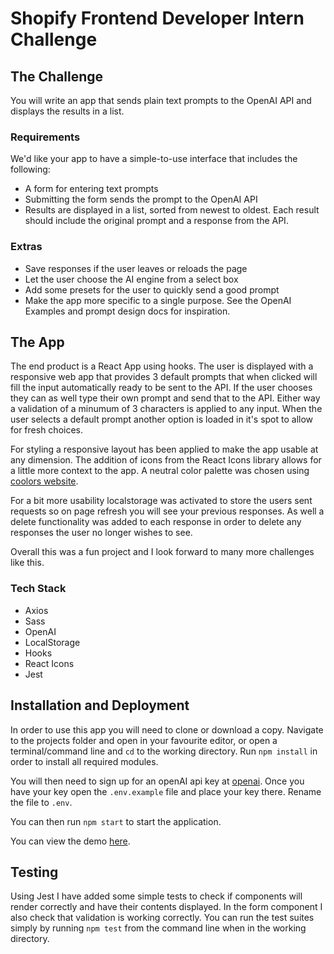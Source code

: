 # Shopify Frontend Developer Intern Challenge

## The Challenge

You will write an app that sends plain text prompts to the OpenAI API and displays the results in a list.

### Requirements

We'd like your app to have a simple-to-use interface that includes the following:
- A form for entering text prompts
- Submitting the form sends the prompt to the OpenAI API
- Results are displayed in a list, sorted from newest to oldest. Each result should include the original prompt and a response from the API.

### Extras

- Save responses if the user leaves or reloads the page
- Let the user choose the AI engine from a select box
- Add some presets for the user to quickly send a good prompt
- Make the app more specific to a single purpose. See the OpenAI Examples and prompt design docs for inspiration.

## The App

The end product is a React App using hooks. The user is displayed with a responsive web app that provides 3 default prompts that when clicked will fill the input automatically ready to be sent to the API. If the user chooses they can as well type their own prompt and send that to the API. Either way a validation of a minumum of 3 characters is applied to any input. When the user selects a default prompt another option is loaded in it's spot to allow for fresh choices. 

For styling a responsive layout has been applied to make the app usable at any dimension. The addition of icons from the React Icons library allows for a little more context to the app. A neutral color palette was chosen using [coolors website](https://coolors.co).

For a bit more usability localstorage was activated to store the users sent requests so on page refresh you will see your previous responses. As well a delete functionality was added to each response in order to delete any responses the user no longer wishes to see. 

Overall this was a fun project and I look forward to many more challenges like this.

### Tech Stack

- Axios
- Sass
- OpenAI
- LocalStorage
- Hooks
- React Icons
- Jest

## Installation and Deployment

In order to use this app you will need to clone or download a copy. Navigate to the projects folder and open in your favourite editor, or open a terminal/command line and ``cd`` to the working directory. Run ``npm install`` in order to install all required modules. 

You will then need to sign up for an openAI api key at [openai](https://beta.openai.com/signup). Once you have your key open the ``.env.example`` file and place your key there. Rename the file to ``.env``.

You can then run ``npm start`` to start the application.

You can view the demo [here](https://luxury-belekoy-6b55c3.netlify.app).

## Testing

Using Jest I have added some simple tests to check if components will render correctly and have their contents displayed. In the form component I also check that validation is working correctly. You can run the test suites simply by running ``npm test`` from the command line when in the working directory.